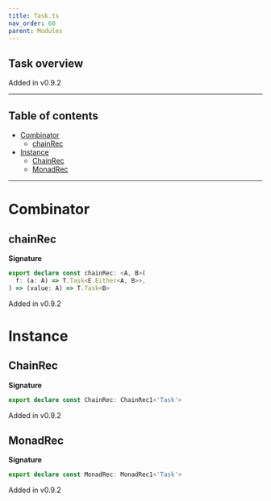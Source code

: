 ```yaml
---
title: Task.ts
nav_order: 60
parent: Modules
---
```


## Task overview

Added in v0.9.2

---

<h2 class="text-delta">Table of contents</h2>

- [Combinator](#combinator)
  - [chainRec](#chainrec)
- [Instance](#instance)
  - [ChainRec](#chainrec)
  - [MonadRec](#monadrec)

---

# Combinator

## chainRec

**Signature**

```ts
export declare const chainRec: <A, B>(
  f: (a: A) => T.Task<E.Either<A, B>>,
) => (value: A) => T.Task<B>
```

Added in v0.9.2

# Instance

## ChainRec

**Signature**

```ts
export declare const ChainRec: ChainRec1<'Task'>
```

Added in v0.9.2

## MonadRec

**Signature**

```ts
export declare const MonadRec: MonadRec1<'Task'>
```

Added in v0.9.2
